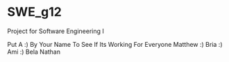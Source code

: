 # SWE_g12
 Project for Software Engineering I

 Put A :) By Your Name To See If Its Working For Everyone
 Matthew :)
 Bria :) 
 Ami :)
 Bela
 Nathan
